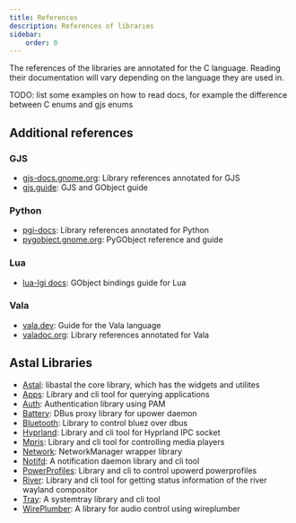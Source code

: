 ```yaml
---
title: References
description: References of libraries
sidebar:
    order: 0
---
```


The references of the libraries are annotated for the C language.
Reading their documentation will vary depending on the language they are used in.

TODO: list some examples on how to read docs,
for example the difference between C enums and gjs enums

## Additional references

### GJS

- [gjs-docs.gnome.org](https://gjs-docs.gnome.org/): Library references annotated for GJS
- [gjs.guide](https://gjs.guide/): GJS and GObject guide

### Python

- [pgi-docs](https://lazka.github.io/pgi-docs/): Library references annotated for Python
- [pygobject.gnome.org](https://pygobject.gnome.org/): PyGObject reference and guide

### Lua

- [lua-lgi docs](https://github.com/lgi-devs/lgi/tree/master/docs): GObject bindings guide for Lua

### Vala

- [vala.dev](https://vala.dev/): Guide for the Vala language
- [valadoc.org](https://valadoc.org/): Library references annotated for Vala

## Astal Libraries

- [Astal](/reference): libastal the core library, which has the widgets and utilites
- [Apps](/reference/apps): Library and cli tool for querying applications
- [Auth](/reference/auth): Authentication library using PAM
- [Battery](/reference/battery): DBus proxy library for upower daemon
- [Bluetooth](/reference/bluetooth): Library to control bluez over dbus
- [Hyprland](/reference/hyprland): Library and cli tool for Hyprland IPC socket
- [Mpris](/reference/mpris): Library and cli tool for controlling media players
- [Network](/reference/network): NetworkManager wrapper library
- [Notifd](/reference/notifd): A notification daemon library and cli tool
- [PowerProfiles](/reference/powerprofiles): Library and cli to control upowerd powerprofiles
- [River](/reference/river): Library and cli tool for getting status information of the river wayland compositor
- [Tray](/reference/tray): A systemtray library and cli tool
- [WirePlumber](/reference/wireplumber): A library for audio control using wireplumber

